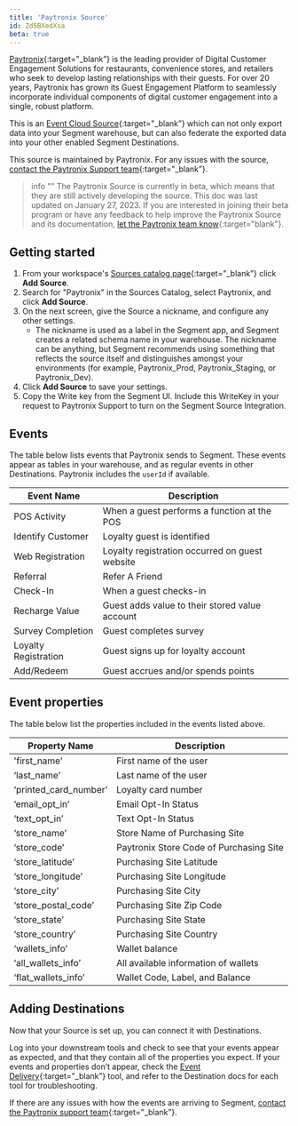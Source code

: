 ```yaml
---
title: 'Paytronix Source'
id: Zd5BXedXsa
beta: true
---
```


[Paytronix](https://support-paytronix.force.com/help/s/article/000001348){:target="_blank”} is the leading provider of Digital Customer Engagement Solutions for restaurants, convenience stores, and retailers who seek to develop lasting relationships with their guests. For over 20 years, Paytronix has grown its Guest Engagement Platform to seamlessly incorporate individual components of digital customer engagement into a single, robust platform.

This is an [Event Cloud Source](https://segment.com/docs/sources/#event-cloud-sources){:target="_blank”} which can not only export data into your Segment warehouse, but can also federate the exported data into your other enabled Segment Destinations.

This source is maintained by Paytronix. For any issues with the source, [contact the Paytronix Support team](mailto:support@paytronix.com){:target="_blank”}.

> info ""
> The Paytronix Source is currently in beta, which means that they are still actively developing the source. This doc was last updated on January 27, 2023. If you are interested in joining their beta program or have any feedback to help improve the Paytronix Source and its documentation, [let the Paytronix team know](mailto:support@paytronix.com){:target="blank"}.

## Getting started

1. From your workspace's [Sources catalog page](https://app.segment.com/goto-my-workspace/sources/catalog){:target="_blank”} click **Add Source**.
2. Search for "Paytronix" in the Sources Catalog, select Paytronix, and click **Add Source**.
3. On the next screen, give the Source a nickname, and configure any other settings.
   - The nickname is used as a label in the Segment app, and Segment creates a related schema name in your warehouse. The nickname can be anything, but Segment recommends using something that reflects the source itself and distinguishes amongst your environments (for example, Paytronix_Prod, Paytronix_Staging, or Paytronix_Dev).
5. Click **Add Source** to save your settings.
6. Copy the Write key from the Segment UI. Include this WriteKey in your request to Paytronix Support to turn on the Segment Source Integration.


## Events

The table below lists events that Paytronix sends to Segment. These events appear as tables in your warehouse, and as regular events in other Destinations. Paytronix includes the `userId` if available.

| Event Name        | Description                                             |
| ----------------- | ------------------------------------------------------- |
| POS Activity      | When a guest performs a function at the POS             |
| Identify Customer | Loyalty guest is identified                             |
| Web Registration  | Loyalty registration occurred on guest website          |
| Referral          | Refer A Friend                                          |
| Check-In          | When a guest checks-in                                  |
| Recharge Value    | Guest adds value to their stored value account          |
| Survey Completion | Guest completes survey                                  |
| Loyalty Registration | Guest signs up for loyalty account                   |
| Add/Redeem        | Guest accrues and/or spends points                      |

## Event properties

The table below list the properties included in the events listed above.

| Property Name          | Description                                        |
|------------------------|----------------------------------------------------|
| 'first_name'           | First name of the user                             |
| ‘last_name’           | Last name of the user                               |
| ‘printed_card_number’ | Loyalty card number                                 |
| ‘email_opt_in’        | Email Opt-In Status                                 |
| ‘text_opt_in’         | Text Opt-In Status                                  |
| ‘store_name’          | Store Name of Purchasing Site                       |
| ‘store_code’          | Paytronix Store Code of Purchasing Site             |
| ‘store_latitude’      | Purchasing Site Latitude                            |
| ‘store_longitude’     | Purchasing Site Longitude                           |
| ‘store_city’          | Purchasing Site City                                |
| ‘store_postal_code’   | Purchasing Site Zip Code                            |
| ‘store_state’         | Purchasing Site State                               |
| ‘store_country’       | Purchasing Site Country                             |
| ‘wallets_info’        | Wallet balance                                      |
| ‘all_wallets_info’    | All available information of wallets                |
| ‘flat_wallets_info’   | Wallet Code, Label, and Balance                     |


## Adding Destinations

Now that your Source is set up, you can connect it with Destinations.

Log into your downstream tools and check to see that your events appear as expected, and that they contain all of the properties you expect. If your events and properties don’t appear, check the [Event Delivery](https://segment.com/docs/connections/event-delivery/){:target="_blank”} tool, and refer to the Destination docs for each tool for troubleshooting.

If there are any issues with how the events are arriving to Segment, [contact the Paytronix support team](mailto:support@paytronix.com){:target="_blank”}.
